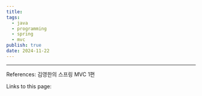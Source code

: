 ```yaml
---
title: 
tags:
  - java
  - programming
  - spring
  - mvc
publish: true
date: 2024-11-22
---
```




---
References: 김영한의 스프링 MVC 1편

Links to this page: 